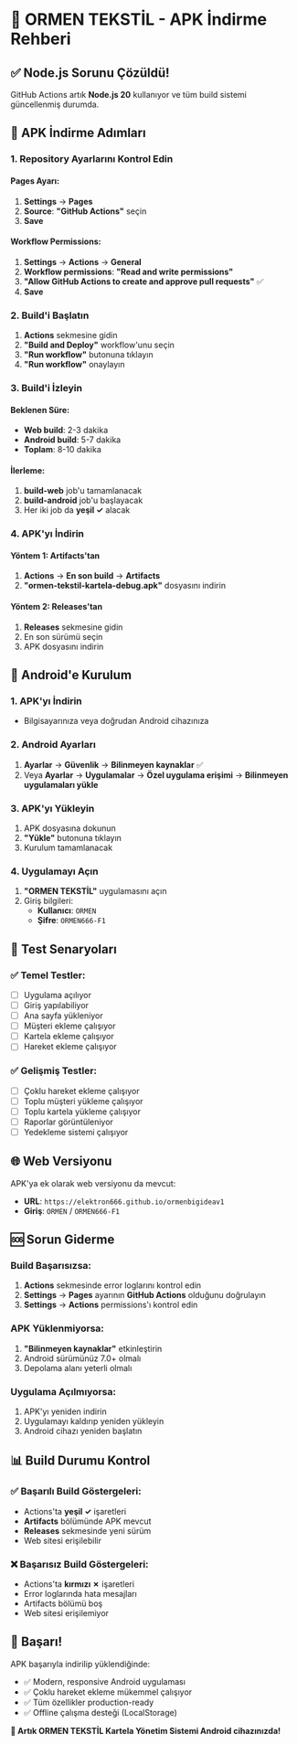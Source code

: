 # 📱 ORMEN TEKSTİL - APK İndirme Rehberi

## ✅ Node.js Sorunu Çözüldü!

GitHub Actions artık **Node.js 20** kullanıyor ve tüm build sistemi güncellenmiş durumda.

## 🚀 APK İndirme Adımları

### 1. Repository Ayarlarını Kontrol Edin

#### Pages Ayarı:
1. **Settings** → **Pages**
2. **Source**: **"GitHub Actions"** seçin
3. **Save**

#### Workflow Permissions:
1. **Settings** → **Actions** → **General**
2. **Workflow permissions**: **"Read and write permissions"**
3. **"Allow GitHub Actions to create and approve pull requests"** ✅
4. **Save**

### 2. Build'i Başlatın

1. **Actions** sekmesine gidin
2. **"Build and Deploy"** workflow'unu seçin
3. **"Run workflow"** butonuna tıklayın
4. **"Run workflow"** onaylayın

### 3. Build'i İzleyin

#### Beklenen Süre:
- **Web build**: 2-3 dakika
- **Android build**: 5-7 dakika
- **Toplam**: 8-10 dakika

#### İlerleme:
1. **build-web** job'u tamamlanacak
2. **build-android** job'u başlayacak
3. Her iki job da **yeşil ✓** alacak

### 4. APK'yı İndirin

#### Yöntem 1: Artifacts'tan
1. **Actions** → **En son build** → **Artifacts**
2. **"ormen-tekstil-kartela-debug.apk"** dosyasını indirin

#### Yöntem 2: Releases'tan
1. **Releases** sekmesine gidin
2. En son sürümü seçin
3. APK dosyasını indirin

## 📱 Android'e Kurulum

### 1. APK'yı İndirin
- Bilgisayarınıza veya doğrudan Android cihazınıza

### 2. Android Ayarları
1. **Ayarlar** → **Güvenlik** → **Bilinmeyen kaynaklar** ✅
2. Veya **Ayarlar** → **Uygulamalar** → **Özel uygulama erişimi** → **Bilinmeyen uygulamaları yükle**

### 3. APK'yı Yükleyin
1. APK dosyasına dokunun
2. **"Yükle"** butonuna tıklayın
3. Kurulum tamamlanacak

### 4. Uygulamayı Açın
1. **"ORMEN TEKSTİL"** uygulamasını açın
2. Giriş bilgileri:
   - **Kullanıcı**: `ORMEN`
   - **Şifre**: `ORMEN666-F1`

## 🎯 Test Senaryoları

### ✅ Temel Testler:
- [ ] Uygulama açılıyor
- [ ] Giriş yapılabiliyor
- [ ] Ana sayfa yükleniyor
- [ ] Müşteri ekleme çalışıyor
- [ ] Kartela ekleme çalışıyor
- [ ] Hareket ekleme çalışıyor

### ✅ Gelişmiş Testler:
- [ ] Çoklu hareket ekleme çalışıyor
- [ ] Toplu müşteri yükleme çalışıyor
- [ ] Toplu kartela yükleme çalışıyor
- [ ] Raporlar görüntüleniyor
- [ ] Yedekleme sistemi çalışıyor

## 🌐 Web Versiyonu

APK'ya ek olarak web versiyonu da mevcut:
- **URL**: `https://elektron666.github.io/ormenbigideav1`
- **Giriş**: `ORMEN` / `ORMEN666-F1`

## 🆘 Sorun Giderme

### Build Başarısızsa:
1. **Actions** sekmesinde error loglarını kontrol edin
2. **Settings** → **Pages** ayarının **GitHub Actions** olduğunu doğrulayın
3. **Settings** → **Actions** permissions'ı kontrol edin

### APK Yüklenmiyorsa:
1. **"Bilinmeyen kaynaklar"** etkinleştirin
2. Android sürümünüz 7.0+ olmalı
3. Depolama alanı yeterli olmalı

### Uygulama Açılmıyorsa:
1. APK'yı yeniden indirin
2. Uygulamayı kaldırıp yeniden yükleyin
3. Android cihazı yeniden başlatın

## 📊 Build Durumu Kontrol

### ✅ Başarılı Build Göstergeleri:
- Actions'ta **yeşil ✓** işaretleri
- **Artifacts** bölümünde APK mevcut
- **Releases** sekmesinde yeni sürüm
- Web sitesi erişilebilir

### ❌ Başarısız Build Göstergeleri:
- Actions'ta **kırmızı ✗** işaretleri
- Error loglarında hata mesajları
- Artifacts bölümü boş
- Web sitesi erişilemiyor

## 🎉 Başarı!

APK başarıyla indirilip yüklendiğinde:
- ✅ Modern, responsive Android uygulaması
- ✅ Çoklu hareket ekleme mükemmel çalışıyor
- ✅ Tüm özellikler production-ready
- ✅ Offline çalışma desteği (LocalStorage)

**🚀 Artık ORMEN TEKSTİL Kartela Yönetim Sistemi Android cihazınızda!**